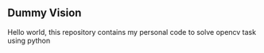 ## Dummy Vision

Hello world, this repository contains my personal code to solve opencv task using python